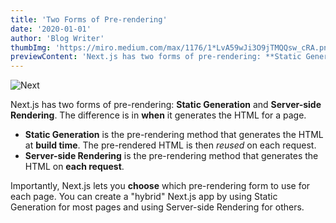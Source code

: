 ```yaml
---
title: 'Two Forms of Pre-rendering'
date: '2020-01-01'
author: 'Blog Writer'
thumbImg: 'https://miro.medium.com/max/1176/1*LvA59wJi3O9jTMQQsw_cRA.png'
previewContent: 'Next.js has two forms of pre-rendering: **Static Generation** and **Server-side Rendering**. The difference is in **when** it generates the HTML for a page. ...'
---
```


![Next](https://miro.medium.com/max/1176/1*LvA59wJi3O9jTMQQsw_cRA.png)

Next.js has two forms of pre-rendering: **Static Generation** and **Server-side Rendering**. The difference is in **when** it generates the HTML for a page.

- **Static Generation** is the pre-rendering method that generates the HTML at **build time**. The pre-rendered HTML is then _reused_ on each request.
- **Server-side Rendering** is the pre-rendering method that generates the HTML on **each request**.

Importantly, Next.js lets you **choose** which pre-rendering form to use for each page. You can create a "hybrid" Next.js app by using Static Generation for most pages and using Server-side Rendering for others.